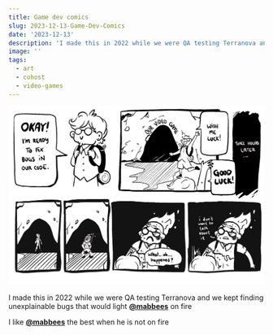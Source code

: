 ```yaml
---
title: Game dev comics
slug: 2023-12-13-Game-Dev-Comics
date: '2023-12-13'
description: 'I made this in 2022 while we were QA testing Terranova and we kept finding unexplainable bugs that would light mabbees on fire'
image: ''
tags:
  - art
  - cohost
  - video-games
---
```


![A man with a backpack and hopeful expression saying, “alright, I’m ready to go bugs in our code!” He disappears into a cave marked “our video game” and emerges on fire.](game_dev_comics.png)

I made this in 2022 while we were QA testing Terranova and we kept finding unexplainable bugs that would light [**@mabbees**](https://mabbees.neocities.org/) on fire

I like [**@mabbees**](https://mabbees.neocities.org/) the best when he is not on fire
